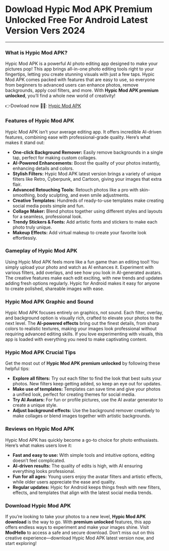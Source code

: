 # Dowload Hypic Mod APK Premium Unlocked Free For Android Latest Version Vers 2024

---

### What is Hypic Mod APK?
Hypic Mod APK is a powerful AI photo editing app designed to make your pictures pop! This app brings all-in-one photo editing tools right to your fingertips, letting you create stunning visuals with just a few taps. Hypic Mod APK comes packed with features that are easy to use, so everyone from beginners to advanced users can enhance photos, remove backgrounds, apply cool filters, and more. With **Hypic Mod APK premium unlocked**, you’ll find a whole new world of creativity!


👉Dowload now 📸📸: [Hypic Mod APK](https://modhello.com/hypic/)

### Features of Hypic Mod APK
Hypic Mod APK isn’t your average editing app. It offers incredible AI-driven features, combining ease with professional-grade quality. Here’s what makes it stand out:

- **One-click Background Remover:** Easily remove backgrounds in a single tap, perfect for making custom collages.
- **AI-Powered Enhancements:** Boost the quality of your photos instantly, enhancing details and colors.
- **Stylish Filters:** Hypic Mod APK latest version brings a variety of unique filters like Retro, Cyberpunk, and Cartoon, giving your images that extra flair.
- **Advanced Retouching Tools:** Retouch photos like a pro with skin-smoothing, body sculpting, and even smile adjustments.
- **Creative Templates:** Hundreds of ready-to-use templates make creating social media posts simple and fun.
- **Collage Maker:** Blend photos together using different styles and layouts for a seamless, professional look.
- **Trendy Stickers & Fonts:** Add artistic fonts and stickers to make each photo truly unique.
- **Makeup Effects:** Add virtual makeup to create your favorite look effortlessly.

### Gameplay of Hypic Mod APK
Using Hypic Mod APK feels more like a fun game than an editing tool! You simply upload your photo and watch as AI enhances it. Experiment with various filters, add overlays, and see how you look in AI-generated avatars. The creative features make each edit exciting, with new trends and updates adding fresh options regularly. Hypic for Android makes it easy for anyone to create polished, shareable images with ease.

### Hypic Mod APK Graphic and Sound
Hypic Mod APK focuses entirely on graphics, not sound. Each filter, overlay, and background option is visually rich, crafted to elevate your photos to the next level. The **AI-powered effects** bring out the finest details, from sharp colors to realistic textures, making your images look professional without requiring advanced editing skills. If you love experimenting with visuals, this app is loaded with everything you need to make captivating content.

### Hypic Mod APK Crucial Tips
Get the most out of **Hypic Mod APK premium unlocked** by following these helpful tips:

- **Explore all filters:** Try out each filter to find the look that best suits your photos. New filters keep getting added, so keep an eye out for updates.
- **Make use of templates:** Templates can save time and give your photos a unified look, perfect for creating themes for social media.
- **Try AI Avatars:** For fun or profile pictures, use the AI avatar generator to create a unique style.
- **Adjust background effects:** Use the background remover creatively to make collages or blend images together with artistic backgrounds.

### Reviews on Hypic Mod APK
Hypic Mod APK has quickly become a go-to choice for photo enthusiasts. Here’s what makes users love it:

- **Fast and easy to use:** With simple tools and intuitive options, editing doesn’t feel complicated.
- **AI-driven results:** The quality of edits is high, with AI ensuring everything looks professional.
- **Fun for all ages:** Young users enjoy the avatar filters and artistic effects, while older users appreciate the ease and quality.
- **Regular updates:** Hypic for Android keeps things fresh with new filters, effects, and templates that align with the latest social media trends.

### Download Hypic Mod APK
If you’re looking to take your photos to a new level, **Hypic Mod APK download** is the way to go. With **premium unlocked** features, this app offers endless ways to experiment and make your images shine. Visit **ModHello** to access a safe and secure download. Don’t miss out on this creative experience—download Hypic Mod APK latest version now, and start exploring!
